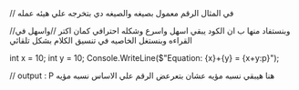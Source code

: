 
// في المثال الرقم معمول بصيغه والصيغه دي بتخرجه علي هيئه عمله 



//وبنستفاد منها ب ان الكود يبقي اسهل واسرع وشكله احترافي كمان اكتر
//واسهل في القراءه وبنستغل الخاصيه في تنسيق الكلام بشكل تلقائي




int x = 10;
int y = 10;
Console.WriteLine($"Equation: {x}+{y} = {x+y:p}");

//  output : P هنا هيبقي نسبه مؤيه عشان بتعرعض الرقم علي الاساس نسبه مؤيه
